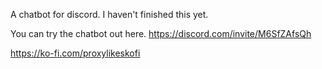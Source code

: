 A chatbot for discord. I haven't finished this yet.

You can try the chatbot out here. https://discord.com/invite/M6SfZAfsQh

https://ko-fi.com/proxylikeskofi
